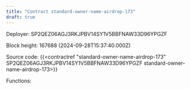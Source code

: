 ```yaml
---
title: "Contract standard-owner-name-airdrop-173"
draft: true
---
```

Deployer: SP2QEZ06AGJ3RKJPBV14SY1V5BBFNAW33D96YPGZF


 



Block height: 167688 (2024-09-28T15:37:40.000Z)

Source code: {{<contractref "standard-owner-name-airdrop-173" SP2QEZ06AGJ3RKJPBV14SY1V5BBFNAW33D96YPGZF standard-owner-name-airdrop-173>}}

Functions:


